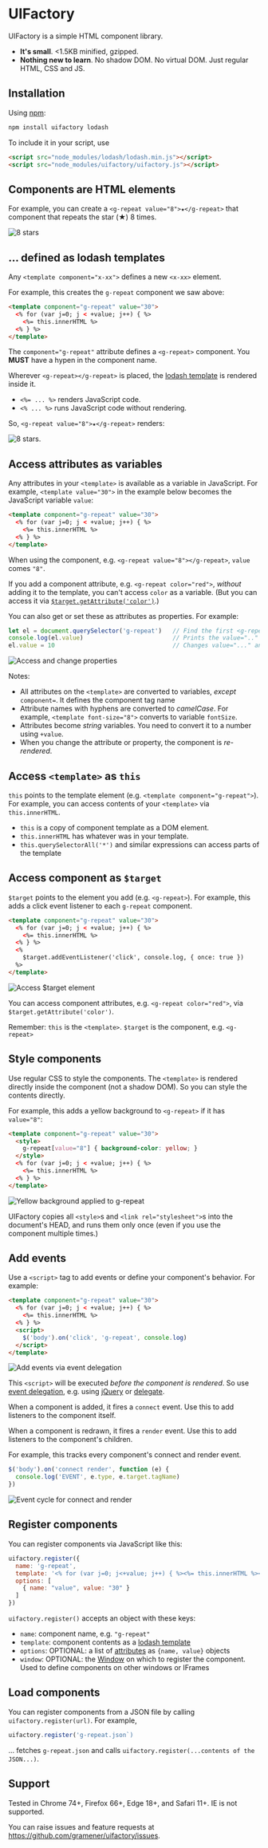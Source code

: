 # UIFactory

UIFactory is a simple HTML component library.

- **It's small**. <1.5KB minified, gzipped.
- **Nothing new to learn**. No shadow DOM. No virtual DOM. Just regular HTML, CSS and JS.

## Installation

Using [npm](https://www.npmjs.com/get-npm):

```bash
npm install uifactory lodash
```

To include it in your script, use

```html
<script src="node_modules/lodash/lodash.min.js"></script>
<script src="node_modules/uifactory/uifactory.js"></script>
```

## Components are HTML elements

For example, you can create a `<g-repeat value="8">★</g-repeat>` that component that repeats the star (★) 8 times.

![8 stars](docs/g-repeat-8-star.png)

## ... defined as lodash templates

Any `<template component="x-xx">` defines a new `<x-xx>` element.

For example, this creates the `g-repeat` component we saw above:

```html
<template component="g-repeat" value="30">
  <% for (var j=0; j < +value; j++) { %>
    <%= this.innerHTML %>
  <% } %>
</template>
```

The `component="g-repeat"` attribute defines a `<g-repeat>` component. You **MUST** have a hypen in the component name.

Wherever `<g-repeat></g-repeat>` is placed, the [lodash template](https://lodash.com/docs/#template) is rendered inside it.

- `<%= ... %>` renders JavaScript code.
- `<% ... %>` runs JavaScript code without rendering.

So, `<g-repeat value="8">★</g-repeat>` renders:

![8 stars](docs/g-repeat-8-star.png).

## Access attributes as variables

Any attributes in your `<template>` is available as a variable in JavaScript. For example, `<template value="30">` in the example below becomes the JavaScript variable `value`:

```html
<template component="g-repeat" value="30">
  <% for (var j=0; j < +value; j++) { %>
    <%= this.innerHTML %>
  <% } %>
</template>
```

When using the component, e.g. `<g-repeat value="8"></g-repeat>`, `value` comes `"8"`.

If you add a component attribute, e.g. `<g-repeat color="red">`, *without* adding it to the template, you can't access `color` as a variable. (But you can access it via [`$target.getAttribute('color')`](#access-component-as-target).)

You can also get or set these as attributes as properties. For example:

```js
let el = document.querySelector('g-repeat')   // Find the first <g-repeat>
console.log(el.value)                         // Prints the value=".."
el.value = 10                                 // Changes value="..." and re-renders
```

![Access and change properties](docs/g-repeat-properties.gif)

Notes:

- All attributes on the `<template>` are converted to variables, *except* `component=`. It defines the component tag name
- Attribute names with hyphens are converted to *camelCase*. For example, `<template font-size="8">` converts to variable `fontSize`.
- Attributes become *string* variables. You need to convert it to a number using `+value`.
- When you change the attribute or property, the component is *re-rendered*.

## Access `<template>` as `this`

`this` points to the template element (e.g. `<template component="g-repeat">`). For example, you can access contents of your `<template>` via `this.innerHTML`.

- `this` is a copy of component template as a DOM element.
- `this.innerHTML` has whatever was in your template.
- `this.querySelectorAll('*')` and similar expressions can access parts of the template

## Access component as `$target`

`$target` points to the element you add (e.g. `<g-repeat>`). For example, this adds a click event listener to each `g-repeat` component.

```html
<template component="g-repeat" value="30">
  <% for (var j=0; j < +value; j++) { %>
    <%= this.innerHTML %>
  <% } %>
  <%
    $target.addEventListener('click', console.log, { once: true })
  %>
</template>
```

![Access $target element](docs/g-repeat-click-event.gif)

You can access component attributes, e.g. `<g-repeat color="red">`, via `$target.getAttribute('color')`.

Remember: `this` is the `<template>`. `$target` is the component, e.g. `<g-repeat>`

<!-- TODO: Explain why once: true -->

## Style components

Use regular CSS to style the components. The `<template>` is rendered directly inside the component (not a shadow DOM). So you can style the contents directly.

For example, this adds a yellow background to `<g-repeat>` if it has `value="8"`:

```html
<template component="g-repeat" value="30">
  <style>
    g-repeat[value="8"] { background-color: yellow; }
  </style>
  <% for (var j=0; j < +value; j++) { %>
    <%= this.innerHTML %>
  <% } %>
</template>
```

![Yellow background applied to g-repeat](docs/g-repeat-8-star-yellow.png)

UIFactory copies all `<style>`s and `<link rel="stylesheet">`s into the document's HEAD, and runs them only once (even if you use the component multiple times.)

## Add events

Use a `<script>` tag to add events or define your component's behavior. For example:

```html
<template component="g-repeat" value="30">
  <% for (var j=0; j < +value; j++) { %>
    <%= this.innerHTML %>
  <% } %>
  <script>
    $('body').on('click', 'g-repeat', console.log)
  </script>
</template>
```

![Add events via event delegation](docs/g-repeat-click-delegate.gif)

This `<script>` will be executed *before the component is rendered*. So use [event delegation](https://davidwalsh.name/event-delegate), e.g. using [jQuery](https://api.jquery.com/on/) or [delegate](https://www.npmjs.com/package/delegate).

When a component is added, it fires a `connect` event. Use this to add listeners to the component itself.

When a component is redrawn, it fires a `render` event. Use this to add listeners to the component's children.

For example, this tracks every component's connect and render event.

```js
$('body').on('connect render', function (e) {
  console.log('EVENT', e.type, e.target.tagName)
})
```

![Event cycle for connect and render](docs/g-repeat-connect-render-events.gif)


## Register components

You can register components via JavaScript like this:

```js
uifactory.register({
  name: 'g-repeat',
  template: '<% for (var j=0; j<+value; j++) { %><%= this.innerHTML %><% } %>',
  options: [
    { name: "value", value: "30" }
  ]
})
```

`uifactory.register()` accepts an object with these keys:

- `name`: component name, e.g. `"g-repeat"`
- `template`: component contents as a [lodash template](#-defined-as-lodash-templates)
- `options`: OPTIONAL: a list of [attributes](#access-attributes-as-variables) as `{name, value}` objects
- `window`: OPTIONAL: the [Window](https://developer.mozilla.org/en-US/docs/Web/API/Window) on which to register the component. Used to define components on other windows or IFrames

## Load components

You can register components from a JSON file by calling `uifactory.register(url)`. For example,

```js
uifactory.register('g-repeat.json`)
```

... fetches `g-repeat.json` and calls `uifactory.register(...contents of the JSON...)`.

## Support

Tested in Chrome 74+, Firefox 66+, Edge 18+, and Safari 11+. IE is not supported.

You can raise issues and feature requests at <https://github.com/gramener/uifactory/issues>.
